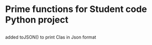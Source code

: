 # Prime functions for Student code Python project
##

   added toJSON() to print Clas in Json format
